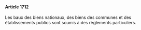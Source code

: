 #### Article 1712

Les baux des biens nationaux, des biens des communes et des établissements publics sont soumis à des règlements particuliers.

